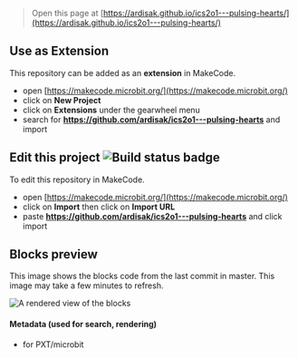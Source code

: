 
> Open this page at [https://ardisak.github.io/ics2o1---pulsing-hearts/](https://ardisak.github.io/ics2o1---pulsing-hearts/)

## Use as Extension

This repository can be added as an **extension** in MakeCode.

* open [https://makecode.microbit.org/](https://makecode.microbit.org/)
* click on **New Project**
* click on **Extensions** under the gearwheel menu
* search for **https://github.com/ardisak/ics2o1---pulsing-hearts** and import

## Edit this project ![Build status badge](https://github.com/ardisak/ics2o1---pulsing-hearts/workflows/MakeCode/badge.svg)

To edit this repository in MakeCode.

* open [https://makecode.microbit.org/](https://makecode.microbit.org/)
* click on **Import** then click on **Import URL**
* paste **https://github.com/ardisak/ics2o1---pulsing-hearts** and click import

## Blocks preview

This image shows the blocks code from the last commit in master.
This image may take a few minutes to refresh.

![A rendered view of the blocks](https://github.com/ardisak/ics2o1---pulsing-hearts/raw/master/.github/makecode/blocks.png)

#### Metadata (used for search, rendering)

* for PXT/microbit
<script src="https://makecode.com/gh-pages-embed.js"></script><script>makeCodeRender("{{ site.makecode.home_url }}", "{{ site.github.owner_name }}/{{ site.github.repository_name }}");</script>
